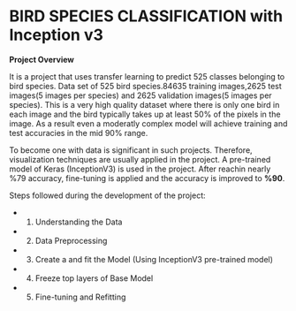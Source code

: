 
# BIRD SPECIES CLASSIFICATION with Inception v3
**Project Overview**

It is a project that uses transfer learning to predict 525 classes belonging to bird species. Data set of 525 bird species.84635 training images,2625  test images(5 images per species) and 2625 validation images(5 images per species). This is a very high quality dataset where there is only one bird in each image and the bird typically takes up at least 50% of the pixels in the image. As a result even a moderatly complex model will achieve training and test accuracies in the mid 90% range.

To become one with data is significant in such projects. Therefore, visualization techniques are usually applied in the project. A pre-trained model of Keras (InceptionV3) is  used in the project. After reachin nearly %79 accuracy, fine-tuning is applied and the accuracy is improved to **%90**.

Steps followed during the development of the project:

* 1. Understanding the Data
* 2. Data Preprocessing
* 3. Create a and fit the Model (Using InceptionV3 pre-trained model)
* 4. Freeze top layers of Base Model
* 5. Fine-tuning and Refitting 
